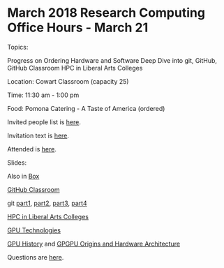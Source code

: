 # March 2018 Research Computing Office Hours -  March 21

Topics: 


Progress on Ordering Hardware and Software
Deep Dive into git, GitHub, GitHub Classroom
HPC in Liberal Arts Colleges

Location: Cowart Classroom (capacity 25)

Time: 11:30 am - 1:00 pm

Food: Pomona Catering - A Taste of America (ordered)

Invited people list is [here](https://github.com/Pomona-ITS/hpc/blob/master/training/workshops/tech_workshop/march2018/invited.md).

Invitation text is [here](https://github.com/Pomona-ITS/hpc/blob/master/training/workshops/tech_workshop/march2018/invitation_text.md).

Attended is [here](https://github.com/Pomona-ITS/hpc/blob/master/training/workshops/tech_workshop/march2018/attended.md).


Slides:

Also in [Box](https://pomona.box.com/s/ik6guvasy07udgoafx8lvv665nvylzkv)


[GitHub Classroom](https://github.com/Pomona-ITS/hpc/blob/master/training/workshops/tech_workshop/march2018/GitHub%20Classroom.pptx)

git [part1](https://github.com/Pomona-ITS/hpc/blob/master/training/workshops/tech_workshop/march2018/git%20part%201.pptx), [part2](https://github.com/Pomona-ITS/hpc/blob/master/training/workshops/tech_workshop/march2018/git%20part%202.pptx), [part3](https://github.com/Pomona-ITS/hpc/blob/master/training/workshops/tech_workshop/march2018/git%20part%203.pptx), [part4](https://github.com/Pomona-ITS/hpc/blob/master/training/workshops/tech_workshop/march2018/git%20part%204.pptx)

[HPC in Liberal Arts Colleges](https://github.com/Pomona-ITS/hpc/blob/master/training/workshops/tech_workshop/march2018/HPC%20in%20Liberal%20Arts%20Colleges.pptx)

[GPU Technologies](https://github.com/Pomona-ITS/hpc/blob/master/training/workshops/tech_workshop/march2018/GPU%20Technologies.pptx)

[GPU History](https://github.com/Pomona-ITS/hpc/blob/master/training/workshops/tech_workshop/march2018/Harris%20A%20Brief%20History%20of%20GPGPU.pdf) and [GPGPU Origins and Hardware Architecture](https://github.com/Pomona-ITS/hpc/blob/master/training/workshops/tech_workshop/march2018/gpgpu-origins-and-gpu-hardware-architecture.pdf)


Questions are [here]().
